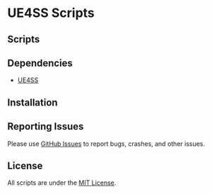 # UE4SS Scripts

## Scripts

## Dependencies
- [UE4SS](https://github.com/UE4SS-RE/RE-UE4SS)

## Installation

## Reporting Issues
Please use [GitHub Issues](https://github.com/grayespinoza/UEScripts/issues) to report bugs, crashes, and other issues.

## License
All scripts are under the [MIT License](https://github.com/grayespinoza/UEScripts/blob/main/LICENSE).
